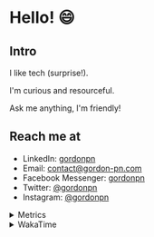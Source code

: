 # Hello! 😄

## Intro

I like tech (surprise!).

I'm curious and resourceful.

Ask me anything, I'm friendly!

## Reach me at

- LinkedIn: [gordonpn](https://www.linkedin.com/in/gordonpn/)
- Email: [contact@gordon-pn.com](mailto:contact@gordon-pn.com)
- Facebook Messenger: [gordonpn](https://www.messenger.com/t/Gordonpn)
- Twitter: [@gordonpn](https://twitter.com/Gordonpn)
- Instagram: [@gordonpn](https://www.instagram.com/gordonpn/)

<details>
  <summary>Metrics</summary>

  <img align="center" src="https://github.com/gordonpn/gordonpn/blob/master/github-metrics.svg" alt="GitHub Metrics">

</details>

<details>
  <summary>WakaTime</summary>

  <!--START_SECTION:waka-->
📊 **This Week I Spent My Time On** 

```text
💬 Programming Languages: 
Java                     7 hrs 25 mins       ███████████████░░░░░░░░░░   58.44 % 
TypeScript               3 hrs 20 mins       ███████░░░░░░░░░░░░░░░░░░   26.27 % 
XML                      39 mins             █░░░░░░░░░░░░░░░░░░░░░░░░   05.16 % 
Prettier File            23 mins             █░░░░░░░░░░░░░░░░░░░░░░░░   03.12 % 
JSON                     16 mins             █░░░░░░░░░░░░░░░░░░░░░░░░   02.14 % 

🔥 Editors: 
IntelliJ                 12 hrs 33 mins      █████████████████████████   98.85 % 
VS Code                  8 mins              ░░░░░░░░░░░░░░░░░░░░░░░░░   01.15 % 
```


 Last Updated on 24/10/2023 10:19:36 UTC
<!--END_SECTION:waka-->
</details>
